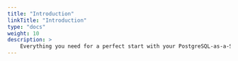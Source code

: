 ```yaml
---
title: "Introduction"
linkTitle: "Introduction"
type: "docs"
weight: 10
description: >
    Everything you need for a perfect start with your PostgreSQL-as-a-Service. 
---
```

